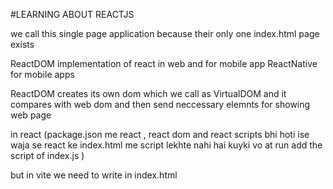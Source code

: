 #LEARNING ABOUT REACTJS 


we call this single page application because their only one index.html page exists  

ReactDOM implementation of react in web and for mobile app ReactNative for mobile apps

ReactDOM creates its own dom which we call as VirtualDOM and it compares with web dom and then send neccessary elemnts for showing web page 

in react (package.json me react , react dom and react scripts bhi hoti ise waja se react ke index.html me script lekhte nahi hai kuyki vo at run add the script of index.js ) 

but in vite we need to write in index.html